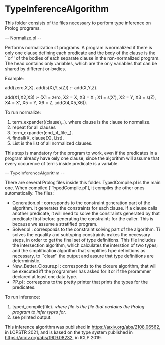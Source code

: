 # TypeInferenceAlgorithm
This folder consists of the files necessary to perform type inference on Prolog programs.

-- Normalize.pl --

Performs normalization of programs. A program is normalized if there is only one clause defining each predicate and the body of the clause is the ``or'' of the bodies of each separate clause in the non-normalized program. The head contains only variables, which are the only variables that can be shared by different or-bodies.

Example:

add(zero,X,X).
add(s(X),Y,s(Z)) :- add(X,Y,Z).

add(X1,X2,X3) :- (X1 = zero, X2 = X, X3 = X ; X1 = s(X'), X2 = Y, X3 = s(Z), X4 = X', X5 = Y, X6 = Z, add(X4,X5,X6)).

To run normalize:
1) term_expander((clause),_). where clause is the clause to normalize.
2) repeat for all clauses.
3) term_expander(end_of_file,_).
4) findall(X, clause(X), List).
5) List is the list of all normalized clauses.

This step is mandatory for the program to work, even if the predicates in a program already have only one clause, since the algorithm will assume that every occurence of terms inside predicate is a variable.


-- TypeInferenceAlgorithm --

There are several Prolog files inside this folder. TypedCompile.pl is the main one. When compiled ['TypedCompile.pl'], it compiles the other ones automatically.
The files:
- Generation.pl : corresponds to the constraint generation part of the algorithm. It generates the constraints for each clause. If a clause calls another predicate, it will need to solve the constraints generated by that predicate first before generating the constraints for the caller. This is because we assume a stratified program.
- Solver.pl : corresponds to the constraint solving part of the algorithm. Ti solves the equality and subtyping constraints makes the necessary steps, in order to get the final set of type definitions. This file includes the intersection algorithm, which calculates the interstion of two types; and the simplification algorithm that simplifies type definitions as necessary, to ``clean'' the output and assure that type definitions are deterministic.
- New_Better_Closure.pl : corresponds to the closure algorithm, that will be executed iff the programmer has asked for it or if the prorammer declared at least one data type.
- PP.pl : correspons to the pretty printer that prints the types for the predicates.


To run inference:
1) typed_compile(file). _where file is the file that contains the Prolog program to infer types for._
2) see printed output.

This inference algorithm was published in https://arxiv.org/abs/2108.06562, in LOPSTR 2021, and is based on the type system published in https://arxiv.org/abs/1909.08232, in ICLP 2019.
